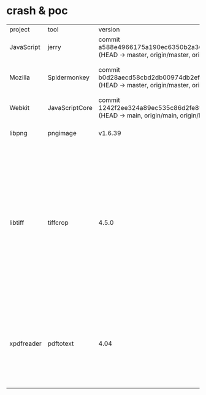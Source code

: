 # crash & poc
<table>
    <tr>
        <td>project</td>
        <td>tool</td>
        <td>version</td>
        <td>source</td>
        <td>path</td>
        <td>function</td>
        <td>type</td>
        <td>issue</td>
        <td>time</td>
    </tr>
    <tr>
        <td>JavaScript</td>
        <td>jerry</td>
        <td>commit a588e4966175a190ec6350b2a3689d30ed017ec9 (HEAD -> master, origin/master, origin/HEAD)</td>
        <td>https://github.com/jerryscript-project/jerryscript</td>
        <td> </td>
        <td> </td>
        <td>SEGV</td>
        <td>https://github.com/jerryscript-project/jerryscript/issues/5101</td>
        <td>2023.10.4</td>
    </tr>
    <tr>
        <td rowspan="2">Mozilla</td>
        <td rowspan="2">Spidermonkey</td>
        <td rowspan="2">commit b0d28aecd58cbd2db00974db2ef8456856169fb4 (HEAD -> master, origin/master, origin/HEAD)</td>
        <td rowspan="2">https://github.com/mozilla/gecko-dev</td>
        <td rowspan="2"> </td>
        <td rowspan="2"> </td>
        <td rowspan="2">SEGV</td>
        <td>https://bugzilla.mozilla.org/show_bug.cgi?id=1856649</td>
        <td rowspan="2">2023.10.3</td>
    </tr>
    <tr>
        <td>https://bugzilla.mozilla.org/show_bug.cgi?id=1856646</td>
    </tr>
    <tr>
        <td>Webkit</td>
        <td>JavaScriptCore</td>
        <td>commit 1242f2ee324a89ec535c86d2fe89a86b0e8a1e52 (HEAD -> main, origin/main, origin/HEAD)</td>
        <td>https://github.com/WebKit/WebKit.git</td>
        <td> </td>
        <td> </td>
        <td>memory leaks</td>
        <td>https://bugs.webkit.org/show_bug.cgi?id=262370</td>
        <td>2023.9.29</td>
    </tr>
    <tr>
        <td>libpng</td>
        <td>pngimage</td>
        <td>v1.6.39</td>
        <td>https://github.com/glennrp/libpng</td>
        <td>./contrib/libtests/pngimage.c:1249</td>
        <td>compare_read()</td>
        <td>heap-buffer-overflow</td>
        <td>https://github.com/glennrp/libpng/issues/481</td>
        <td>2023.6.14</td>
    </tr>
    <tr>
        <td rowspan="10">libtiff</td>
        <td rowspan="10">tiffcrop</td>
        <td rowspan="10">4.5.0</td>
        <td rowspan="10">https://gitlab.com/libtiff/libtiff</td>
        <td>./libtiff/tif_unix.c:345</td>
        <td>_TIFFmemcpy()</td>
        <td>heap-buffer-overflow & heap-use-after-free & SIGSEGV</td>
        <td>https://gitlab.com/libtiff/libtiff/-/issues/573</td>
        <td rowspan="10">2023.5.11</td>        
    </tr>
    <tr>
        <td>./tools/tiffcrop.c:3773</td>
        <td rowspan="2">extractContigSamplesShifted8bits()</td>
        <td rowspan="9">heap-buffer-overflow</td>
        <td>https://gitlab.com/libtiff/libtiff/-/issues/563</td>
    </tr>
    <tr>
        <td>./tools/tiffcrop.c:3760</td>
        <td>https://gitlab.com/libtiff/libtiff/-/issues/562</td>
    </tr>
    <tr>
        <td>./tools/tiffcrop.c:3877</td>
        <td rowspan="2">extractContigSamplesShifted16bits()</td>
        <td>https://gitlab.com/libtiff/libtiff/-/issues/561</td>
    </tr>
    <tr>
        <td>./tools/tiffcrop.c:3863</td>
        <td>https://gitlab.com/libtiff/libtiff/-/issues/564</td>
    </tr>
    <tr>
        <td>./tools/tiffcrop.c:3982</td>
        <td rowspan="3">extractContigSamplesShifted24bits()</td>
        <td>https://gitlab.com/libtiff/libtiff/-/issues/565</td>
    </tr>
    <tr>
        <td>./tools/tiffcrop.c:3984</td>
        <td>https://gitlab.com/libtiff/libtiff/-/issues/566</td>
    </tr>
    <tr>
        <td>./tools/tiffcrop.c:3998</td>
        <td>https://gitlab.com/libtiff/libtiff/-/issues/567</td>
    </tr>
    <tr>
        <td>./tools/tiffcrop.c:4106</td>
        <td rowspan="2">extractContigSamplesShifted32bits()</td>
        <td>https://gitlab.com/libtiff/libtiff/-/issues/568</td>
    </tr>
    <tr>
        <td>./tools/tiffcrop.c:4108,4110,4112,4124</td>
        <td>https://gitlab.com/libtiff/libtiff/-/issues/569</td>
    </tr>
    <tr>
        <td rowspan="5">xpdfreader</td>
        <td rowspan="5">pdftotext</td>
        <td rowspan="5">4.04</td>
        <td rowspan="5">https://dl.xpdfreader.com/xpdf-latest.tar.gz</td>
        <td>./goo/GString.cc:119</td>
        <td>GString::resize(int)</td>
        <td rowspan="4">stack-overflow</td>
        <td>https://forum.xpdfreader.com/viewtopic.php?t=42378</td>
        <td rowspan="5">2022.12.26</td>
    </tr>
    </tr>
        <td>./xpdf/Stream.cc:795</td>
        <td>FileStream::copy()</td>
        <td>https://forum.xpdfreader.com/viewtopic.php?t=42376</td>
    </tr>
    </tr>
        <td>./xpdf/Object.cc:81</td>
        <td>Object::copy(Object*)</td>
        <td>https://forum.xpdfreader.com/viewtopic.php?t=42377</td>
    </tr>
    </tr>
        <td>./goo/gmem.cc:148</td>
        <td>gmalloc(int)</td>
        <td>https://forum.xpdfreader.com/viewtopic.php?t=42379</td>
    </tr>
    <tr>
        <td>./xpdf/TextOutputDev.cc:988</td>
        <td>TextLine::TextLine()</td>
        <td>SIGSEGV</td>
        <td>https://forum.xpdfreader.com/viewtopic.php?t=44307</td>
    </tr>
</table>

